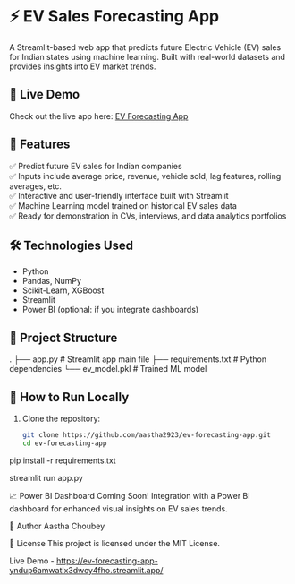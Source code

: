 # ⚡ EV Sales Forecasting App

A Streamlit-based web app that predicts future Electric Vehicle (EV) sales for Indian states using machine learning. Built with real-world datasets and provides insights into EV market trends.

## 🚀 Live Demo
Check out the live app here: [EV Forecasting App](https://your-app-url.streamlit.app)

## 📌 Features
✅ Predict future EV sales for Indian companies  
✅ Inputs include average price, revenue, vehicle sold, lag features, rolling averages, etc.  
✅ Interactive and user-friendly interface built with Streamlit  
✅ Machine Learning model trained on historical EV sales data  
✅ Ready for demonstration in CVs, interviews, and data analytics portfolios  

## 🛠 Technologies Used
- Python
- Pandas, NumPy
- Scikit-Learn, XGBoost
- Streamlit
- Power BI (optional: if you integrate dashboards)

## 📂 Project Structure
.
├── app.py # Streamlit app main file
├── requirements.txt # Python dependencies
└── ev_model.pkl # Trained ML model

## 🚨 How to Run Locally
1. Clone the repository:
   ```bash
   git clone https://github.com/aastha2923/ev-forecasting-app.git
   cd ev-forecasting-app

pip install -r requirements.txt

streamlit run app.py

📈 Power BI Dashboard
Coming Soon! Integration with a Power BI dashboard for enhanced visual insights on EV sales trends.

📝 Author
Aastha Choubey

📃 License
This project is licensed under the MIT License.

Live Demo - https://ev-forecasting-app-yndup6amwatlx3dwcy4fho.streamlit.app/